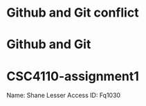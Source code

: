 # Github and Git conflict
# Github and Git
# CSC4110-assignment1
Name: Shane Lesser
Access ID: Fq1030

